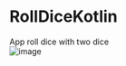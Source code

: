 # RollDiceKotlin
App roll dice with two dice
<br>![image](https://user-images.githubusercontent.com/73264521/175349453-3cb90f92-0a4a-4c4d-86a0-8908d234d69a.png)
</br>
